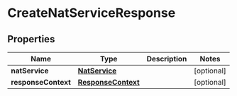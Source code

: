 

# CreateNatServiceResponse


## Properties

| Name | Type | Description | Notes |
|------------ | ------------- | ------------- | -------------|
|**natService** | [**NatService**](NatService.md) |  |  [optional] |
|**responseContext** | [**ResponseContext**](ResponseContext.md) |  |  [optional] |



